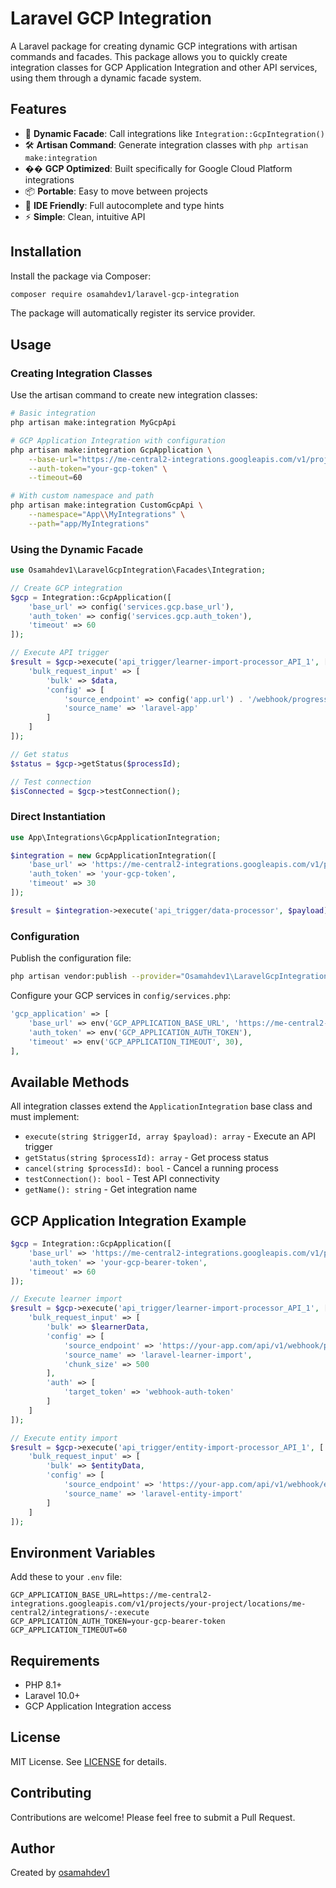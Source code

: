 # Laravel GCP Integration

A Laravel package for creating dynamic GCP integrations with artisan commands and facades. This package allows you to quickly create integration classes for GCP Application Integration and other API services, using them through a dynamic facade system.

## Features

- 🚀 **Dynamic Facade**: Call integrations like `Integration::GcpIntegration()`
- 🛠️ **Artisan Command**: Generate integration classes with `php artisan make:integration`
- �� **GCP Optimized**: Built specifically for Google Cloud Platform integrations
- 📦 **Portable**: Easy to move between projects
- 🎯 **IDE Friendly**: Full autocomplete and type hints
- ⚡ **Simple**: Clean, intuitive API

## Installation

Install the package via Composer:

```bash
composer require osamahdev1/laravel-gcp-integration
```

The package will automatically register its service provider.

## Usage

### Creating Integration Classes

Use the artisan command to create new integration classes:

```bash
# Basic integration
php artisan make:integration MyGcpApi

# GCP Application Integration with configuration
php artisan make:integration GcpApplication \
    --base-url="https://me-central2-integrations.googleapis.com/v1/projects/your-project/locations/me-central2/integrations/-:execute" \
    --auth-token="your-gcp-token" \
    --timeout=60

# With custom namespace and path
php artisan make:integration CustomGcpApi \
    --namespace="App\\MyIntegrations" \
    --path="app/MyIntegrations"
```

### Using the Dynamic Facade

```php
use Osamahdev1\LaravelGcpIntegration\Facades\Integration;

// Create GCP integration
$gcp = Integration::GcpApplication([
    'base_url' => config('services.gcp.base_url'),
    'auth_token' => config('services.gcp.auth_token'),
    'timeout' => 60
]);

// Execute API trigger
$result = $gcp->execute('api_trigger/learner-import-processor_API_1', [
    'bulk_request_input' => [
        'bulk' => $data,
        'config' => [
            'source_endpoint' => config('app.url') . '/webhook/progress',
            'source_name' => 'laravel-app'
        ]
    ]
]);

// Get status
$status = $gcp->getStatus($processId);

// Test connection
$isConnected = $gcp->testConnection();
```

### Direct Instantiation

```php
use App\Integrations\GcpApplicationIntegration;

$integration = new GcpApplicationIntegration([
    'base_url' => 'https://me-central2-integrations.googleapis.com/v1/projects/your-project/locations/me-central2/integrations/-:execute',
    'auth_token' => 'your-gcp-token',
    'timeout' => 30
]);

$result = $integration->execute('api_trigger/data-processor', $payload);
```

### Configuration

Publish the configuration file:

```bash
php artisan vendor:publish --provider="Osamahdev1\LaravelGcpIntegration\LaravelGcpIntegrationServiceProvider" --tag="config"
```

Configure your GCP services in `config/services.php`:

```php
'gcp_application' => [
    'base_url' => env('GCP_APPLICATION_BASE_URL', 'https://me-central2-integrations.googleapis.com/v1/projects/your-project/locations/me-central2/integrations/-:execute'),
    'auth_token' => env('GCP_APPLICATION_AUTH_TOKEN'),
    'timeout' => env('GCP_APPLICATION_TIMEOUT', 30),
],
```

## Available Methods

All integration classes extend the `ApplicationIntegration` base class and must implement:

- `execute(string $triggerId, array $payload): array` - Execute an API trigger
- `getStatus(string $processId): array` - Get process status
- `cancel(string $processId): bool` - Cancel a running process
- `testConnection(): bool` - Test API connectivity
- `getName(): string` - Get integration name

## GCP Application Integration Example

```php
$gcp = Integration::GcpApplication([
    'base_url' => 'https://me-central2-integrations.googleapis.com/v1/projects/nelc-integration-platform/locations/me-central2/integrations/-:execute',
    'auth_token' => 'your-gcp-bearer-token',
    'timeout' => 60
]);

// Execute learner import
$result = $gcp->execute('api_trigger/learner-import-processor_API_1', [
    'bulk_request_input' => [
        'bulk' => $learnerData,
        'config' => [
            'source_endpoint' => 'https://your-app.com/api/v1/webhook/progress',
            'source_name' => 'laravel-learner-import',
            'chunk_size' => 500
        ],
        'auth' => [
            'target_token' => 'webhook-auth-token'
        ]
    ]
]);

// Execute entity import
$result = $gcp->execute('api_trigger/entity-import-processor_API_1', [
    'bulk_request_input' => [
        'bulk' => $entityData,
        'config' => [
            'source_endpoint' => 'https://your-app.com/api/v1/webhook/entity-progress',
            'source_name' => 'laravel-entity-import'
        ]
    ]
]);
```

## Environment Variables

Add these to your `.env` file:

```env
GCP_APPLICATION_BASE_URL=https://me-central2-integrations.googleapis.com/v1/projects/your-project/locations/me-central2/integrations/-:execute
GCP_APPLICATION_AUTH_TOKEN=your-gcp-bearer-token
GCP_APPLICATION_TIMEOUT=60
```

## Requirements

- PHP 8.1+
- Laravel 10.0+
- GCP Application Integration access

## License

MIT License. See [LICENSE](LICENSE) for details.

## Contributing

Contributions are welcome! Please feel free to submit a Pull Request.

## Author

Created by [osamahdev1](https://github.com/osamahdev1)
